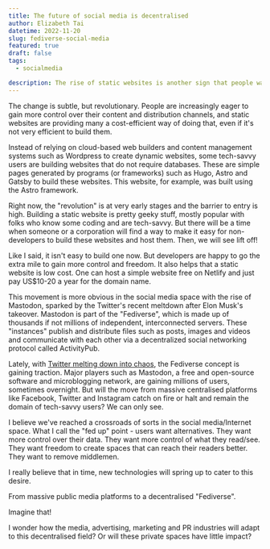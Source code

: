 ```yaml
---
title: The future of social media is decentralised
author: Elizabeth Tai
datetime: 2022-11-20
slug: fediverse-social-media
featured: true
draft: false
tags:
  - socialmedia

description: The rise of static websites is another sign that people want to move away from centralised platforms to the "Fediverse".
---
```


The change is subtle, but revolutionary. People are increasingly eager to gain more control over their content and distribution channels, and static websites are providing many a cost-efficient way of doing that, even if it's not very efficient to build them.

Instead of relying on cloud-based web builders and content management systems such as Wordpress to create dynamic websites, some tech-savvy users are building websites that do not require databases. These are simple pages generated by programs (or frameworks) such as Hugo, Astro and Gatsby to build these websites. This website, for example, was built using the Astro framework.

Right now, the "revolution" is at very early stages and the barrier to entry is high. Building a static website is pretty geeky stuff, mostly popular with folks who know some coding and are tech-savvy. But there will be a time when someone or a corporation will find a way to make it easy for non-developers to build these websites and host them. Then, we will see lift off!

Like I said, it isn't easy to build one now. But developers are happy to go the extra mile to gain more control and freedom. It also helps that a static website is low cost. One can host a simple website free on Netlify and just pay US$10-20 a year for the domain name.

This movement is more obvious in the social media space with the rise of Mastodon, sparked by the Twitter's recent meltdown after Elon Musk's takeover. Mastodon is part of the "Fediverse", which is made up of thousands if not millions of independent, interconnected servers. These "instances" publish and distribute files such as posts, images and videos and communicate with each other via a decentralized social networking protocol called ActivityPub.

Lately, with [Twitter melting down into chaos](/posts/twitter-mess), the Fediverse concept is gaining traction. Major players such as Mastodon, a free and open-source software and microblogging network, are gaining millions of users, sometimes overnight. But will the move from massive centralised platforms like Facebook, Twitter and Instagram catch on fire or halt and remain the domain of tech-savvy users? We can only see.

I believe we've reached a crossroads of sorts in the social media/Internet space. What I call the "fed up" point - users want alternatives. They want more control over their data. They want more control of what they read/see. They want freedom to create spaces that can reach their readers better. They want to remove middlemen.

I really believe that in time, new technologies will spring up to cater to this desire.

From massive public media platforms to a decentralised "Fediverse".

Imagine that!

I wonder how the media, advertising, marketing and PR industries will adapt to this decentralised field? Or will these private spaces have little impact?
